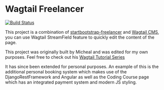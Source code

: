 # Wagtail Freelancer

[![Build Status](https://travis-ci.org/AccordBox/wagtail-freelancer.svg?branch=master)](https://travis-ci.org/AccordBox/wagtail-freelancer)

This project is a combination of [startbootstrap-freelancer](https://github.com/BlackrockDigital/startbootstrap-freelancer) and [Wagtail CMS](https://github.com/wagtail/wagtail), you can use Wagtail StreamField feature to quickly edit the content of the page.

This project was originally built by Micheal and was edited for my own purposes. Feel free to check out his [Wagtail Tutorial Series](https://blog.michaelyin.info/wagtail-tutorials/)

It has since been extended for personal purposes. An example of this is the additional personal booking system which makes use of the DjangoRestFramework and Angular as well as the Coding Course page which has an integrated payment system and modern JS styling. 
